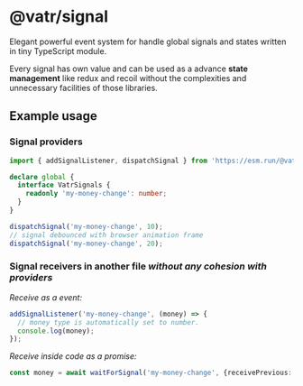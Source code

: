 # @vatr/signal

Elegant powerful event system for handle global signals and states written in tiny TypeScript module.

Every signal has own value and can be used as a advance **state management** like redux and recoil without the complexities and unnecessary facilities of those libraries.

## Example usage

### Signal providers

```TypeScript
import { addSignalListener, dispatchSignal } from 'https://esm.run/@vatr/signal';

declare global {
  interface VatrSignals {
    readonly 'my-money-change': number;
  }
}

dispatchSignal('my-money-change', 10);
// signal debounced with browser animation frame
dispatchSignal('my-money-change', 20);
```

### Signal receivers in another file *without any cohesion with providers*

*Receive as a event:*

```TypeScript
addSignalListener('my-money-change', (money) => {
  // money type is automatically set to number.
  console.log(money);
});
```

*Receive inside code as a promise:*

```TypeScript
const money = await waitForSignal('my-money-change', {receivePrevious: true});
```
